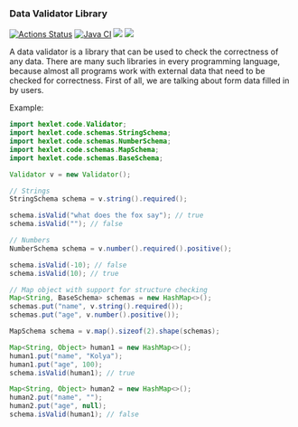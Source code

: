 ### Data Validator Library
[![Actions Status](https://github.com/zHd4/java-project-78/actions/workflows/hexlet-check.yml/badge.svg)](https://github.com/zHd4/java-project-78/actions)
[![Java CI](https://github.com/zHd4/java-project-78/actions/workflows/main.yml/badge.svg)](https://github.com/zHd4/java-project-78/actions/workflows/main.yml)
<a href="https://codeclimate.com/github/zHd4/java-project-78/maintainability"><img src="https://api.codeclimate.com/v1/badges/b3fccbe62b2f05ce0246/maintainability" /></a>
<a href="https://codeclimate.com/github/zHd4/java-project-78/test_coverage"><img src="https://api.codeclimate.com/v1/badges/b3fccbe62b2f05ce0246/test_coverage" /></a>

A data validator is a library that can be used to check the correctness of any data. There are many such libraries in every programming language, because almost all programs work with external data that need to be checked for correctness. First of all, we are talking about form data filled in by users.

Example:
```java
import hexlet.code.Validator;
import hexlet.code.schemas.StringSchema;
import hexlet.code.schemas.NumberSchema;
import hexlet.code.schemas.MapSchema;
import hexlet.code.schemas.BaseSchema;

Validator v = new Validator();

// Strings
StringSchema schema = v.string().required();

schema.isValid("what does the fox say"); // true
schema.isValid(""); // false

// Numbers
NumberSchema schema = v.number().required().positive();

schema.isValid(-10); // false
schema.isValid(10); // true

// Map object with support for structure checking
Map<String, BaseSchema> schemas = new HashMap<>();
schemas.put("name", v.string().required());
schemas.put("age", v.number().positive());

MapSchema schema = v.map().sizeof(2).shape(schemas);

Map<String, Object> human1 = new HashMap<>();
human1.put("name", "Kolya");
human1.put("age", 100);
schema.isValid(human1); // true

Map<String, Object> human2 = new HashMap<>();
human2.put("name", "");
human2.put("age", null);
schema.isValid(human1); // false
```